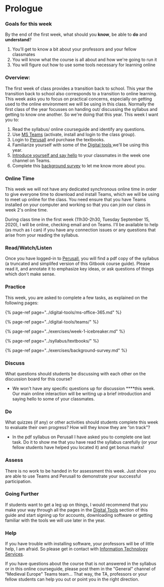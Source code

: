 # Prologue

### Goals for this week

By the end of the first week, what should you **know**, be able to **do** and **understand**?

1. You'll get to know a bit about your professors and your fellow classmates
2. You will know what the course is all about and how we're going to run it
3. You will figure out how to use some tools necessary for learning online

### Overview:

The first week of class provides a transition back to school. This year the transition back to school also corresponds to a transition to online learning. This week asks you to focus on practical concerns, especially on getting used to the online environment we will be using in this class. Normally the first class of the year focusses on handing out/ discussing the syllabus and getting to know one another. So we're doing that this year. This week I want you to: 

1. Read the syllabus/ online courseguide and identify any questions. 
2. Use [MS Teams](../digital-tools/teams/) \(activate, install and login to the class group\). 
3. Login to [Perusall](../syllabus/textbooks/#login-to-perusall-to-buy-textbooks) and purchase the textbooks. 
4. Familiarize yourself with some of the [Digital tools ](../digital-tools/)we'll be using this year.
5. [Introduce yourself and say hello](../exercises/week-1-icebreaker.md) to your classmates in the week one channel on Teams.
6. Complete this [background survey](../exercises/background-survey.md) to let me know more about you. 

### **Online Time**

This week we will not have any dedicated synchronous online time in order to give everyone time to download and install Teams, which we will be using to meet up online for the class. You need ensure that you have Teams installed on your computer and working so that you can join our class in week 2's online time.

During class time in the first week \(11h30-2h30, Tuesday September 15, 2020\), I will be online, checking email and on Teams. I'll be available to help \(as much as I can\) if you have any connection issues or any questions that arise from your reading the syllabus. 

### Read/Watch/Listen

Once you have logged-in to [Perusall](../syllabus/textbooks/#login-to-perusall-to-buy-textbooks), you will find a pdf copy of the syllabus \(a truncated and simplifed version of this Gitbook course guide\). Please read it, and annotate it to emphasize key ideas, or ask questions of things which don't make sense. 

### Practice

This week, you are asked to complete a few tasks, as explained on the following pages: 

{% page-ref page="../digital-tools/ms-office-365.md" %}

{% page-ref page="../digital-tools/teams/" %}

{% page-ref page="../exercises/week-1-icebreaker.md" %}

{% page-ref page="../syllabus/textbooks/" %}

{% page-ref page="../exercises/background-survey.md" %}

### **Discuss**

What questions should students be discussing with each other on the discussion board for this course?

* We won't have any specific questions up for discussion ****this week. Our main online interaction will be writing up a brief introduction and saying hello to some of your classmates. 

### **Do**

What quizzes \(if any\) or other activities should students complete this week to evaluate their own progress? How will they know they are “on track”?

* In the pdf syllabus on Perusall I have asked you to complete one last task. Do it to show me that you have read the syllabus carefully \(or your fellow students have helped you located it\) and get bonus marks!

### **Assess** 

There is no work to be handed in for assessment this week. Just show you are able to use Teams and Perusall to demonstrate your successful participation. 

### Going Further

If students want to get a leg up on things, I would recommend that you make your way through all the pages in the [Digital Tools](../digital-tools/) section of this guide and start signing up for accounts, downloading software or getting familiar with the tools we will use later in the year. 

### **Help**

 If you have trouble with installing software, your professors will be of little help, I am afraid. So please get in contact with [Information Technology Services](https://carleton.ca/its/contact/).

If you have questions about the course that is not answered in the syllabus or in this online courseguide, please post them in the "General" channel of "Medieval Europe" Teams team... That way, the TA, professors or your fellow students can help you out or point you in the right direction. 



